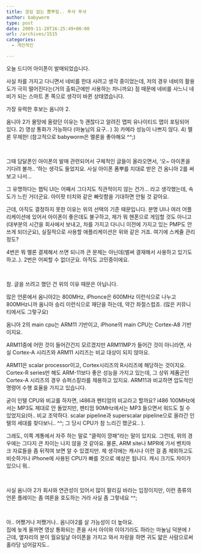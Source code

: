 ```yaml
---
title: 끊임 없는 뽐뿌질.. 푸샥 푸샥
author: babyworm
type: post
date: 2009-11-28T16:25:49+00:00
url: /archives/1515
categories:
  - 개인적인

---
```

오늘 드디어 아이폰이 발매되었습니다. 

사실 차를 가지고 다니면서 네비를 한대 사려고 생각 중이었는데, 저의 경우 네비의 활용도가 극히 떨어진다는(거의 출퇴근에만 사용하는 차니까요) 점 때문에 네비를 사느니 네비가 되는 스마트 폰 쪽으로 생각이 바뀐 상태였습니다. 

가장 유력한 후보는 옴니아 2. 

옴니아 2가 물망에 올랐던 이유는 1) 괜찮다고 알려진 맵피 유나이티드 맵이 포팅되어 있다. 2) 영상 통화가 가능하다 (마눌님의 요구.. ) 3) 카메라 성능이 나쁘지 않다. 4) 멜론 무제한! (참고적으로 babyworm은 멜론을 좋아해요 ^^;) 

 

그때 담달폰인 아이폰의 발매 관련되어서 구체적인 글들이 올라오면서, &#8216;오~ 아이폰을 기다려 볼까.. &#8216;하는 생각도 들었지요. 사실 아이폰 폼뿌를 지대로 받은 건 옴니아 2를 써보고 나서… 

그 유명하다는 햅틱 UI는 어째서 그다지도 직관적이지 않는 건가… 라고 생각했는데, 속도가 느린 거더군요. 아이팟 터치와 같은 빠릿함을 기대하면 안될 것 같아요. 

근데, 아직도 결정하지 못한 이유는 위의 선택의 기준 때문입니다. 분명 UI나 여러 어플리케이션에 있어서 아이폰이 좋은데도 불구하고, 제가 뭐 핸폰으로 게임할 것도 아니고(대부분의 시간을 회사에서 보내고, 차를 가지고 다니니 이전에 가지고 있는 PMP도 안쓰게 되더군요), 실질적으로 사용할 애플리케이션은 위와 같은 거죠. 여기에 스케쥴 관리 정도? 

4번은 뭐 멜론 결제해서 쓰면 되니까 큰 문제는 아닌데(벌써 결재해서 사용하고 있기도하고..). 2번은 어찌할 수 없더군요. 아직도 고민중이에요. 

 

참. 글을 쓰려고 했던 건 위의 이유 때문은 아닙니다. 

많은 언론에서 옴니아2는 800MHz, iPhonce은 600MHz 이런식으로 나누고 800MHz니까 옴니아 승리 이런식으로 재단을 하는데, 약간 좌절스럽죠. (많은 커뮤니티에서도 그렇구요) 

옴니아 2의 main cpu는 ARM11 기반이고, iPhone의 main CPU는 Cortex-A8 기반이지요. 

ARM11중에 어떤 것이 들어간건지 모르겠지만 ARM11MP가 들어간 것이 아니라면, 사실 Cortex-A 시리즈와 ARM11 시리즈는 비교 대상이 되지 않아요. 

ARM11은 scalar processor이고, Cortex시리즈의 R시리즈에 해당하는 것이지요. Cortex-R series만 해도 ARM-11보다 좋은 성능을 가지고 있는데, 그 상위 제품군인 Cortex-A 시리즈의 경우 슈퍼스칼라를 채용하고 있지요. ARM11과 비교하면 압도적인 명령어 수행 효율을 가지고 있습니다. 

굳이 인텔 CPU와 비교를 하자면, i486과 펜티엄의 비교라고 할까요? i486 100MHz에서는 MP3도 제대로 안 돌았지만, 펜티엄 90MHz에서는 MP3 들으면서 워드도 칠 수 있었지요(아.. 비교 조악하다. scalar pipeline과 superscalar pipeline으로 올라간 인텔의 세대를 찾다보니.. ^^; 그 당시 CPU가 참 느리긴 했군요.. ). 

그래도, 이쪽 계통에서 자주 하는 말로 &#8220;클럭이 깡패&#8221;라는 말이 있지요. 그런데, 위의 경우에는 그다지 큰 차이는 나지 않을 것 같아요. 물론, ARM site나 MPR에 가서 벤치마크 자료들을 좀 뒤적여 보면 알 수 있겠지만. 제 생각에는 캐시나 이런 걸 좀 제외하고도 비슷하거나 iPhone에 사용된 CPU가 빠를 것으로 예상은 됩니다. 캐시 크기도 차이가 있으니 뭐.. 

 

사실 옴니아 2가 회사와 연관성이 있어서 많이 팔리길 바라는 입장이지만, 이런 종류의 언론 플레이는 좀 여론을 호도하는 거라 사실 좀 그렇네요 ^^; 

 

아.. 어쨌거나 저쨌거나.. 옴니아2를 살 가능성이 더 높아요.  
집에 늦게 올꺼면 영상 통화되는 폰을 사서 아이와 이야기라도 하라는 마눌님 덕분에 <span style="font-family:Wingdings">J</span> 근데, 옆자리의 분이 월요일날 아이폰을 가지고 와서 자랑을 하면 귀도 얇은 사람으로써 홀라당 넘어갈지도.. 

 

 